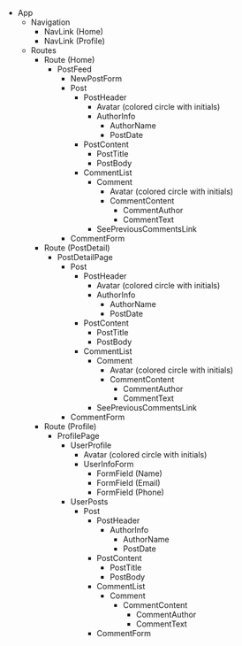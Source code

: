 - App
  - Navigation
    - NavLink (Home)
    - NavLink (Profile)
  - Routes
    - Route (Home)
      - PostFeed
        - NewPostForm
        - Post
          - PostHeader
            - Avatar (colored circle with initials)
            - AuthorInfo
              - AuthorName
              - PostDate
          - PostContent
            - PostTitle
            - PostBody
          - CommentList
            - Comment
              - Avatar (colored circle with initials)
              - CommentContent
                - CommentAuthor
                - CommentText
            - SeePreviousCommentsLink
        - CommentForm
    - Route (PostDetail)
      - PostDetailPage
        - Post
          - PostHeader
            - Avatar (colored circle with initials)
            - AuthorInfo
              - AuthorName
              - PostDate
          - PostContent
            - PostTitle
            - PostBody
          - CommentList
            - Comment
              - Avatar (colored circle with initials)
              - CommentContent
                - CommentAuthor
                - CommentText
            - SeePreviousCommentsLink
        - CommentForm
    - Route (Profile)
      - ProfilePage
        - UserProfile
          - Avatar (colored circle with initials)
          - UserInfoForm
            - FormField (Name)
            - FormField (Email)
            - FormField (Phone)
        - UserPosts
          - Post
            - PostHeader
              - AuthorInfo
                - AuthorName
                - PostDate
            - PostContent
              - PostTitle
              - PostBody
            - CommentList
              - Comment
                - CommentContent
                  - CommentAuthor
                  - CommentText
            - CommentForm